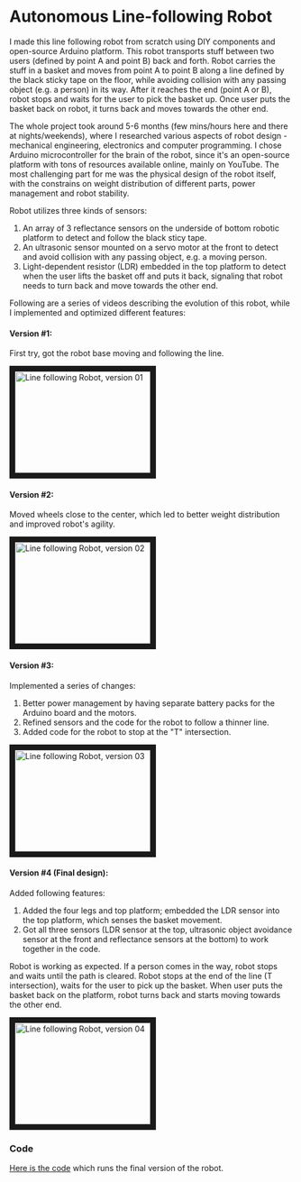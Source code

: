 # Autonomous Line-following Robot
I made this line following robot from scratch using DIY components and open-source Arduino platform. This robot transports stuff between two users (defined by point A and point B) back and forth. Robot carries the stuff in a basket and moves from point A to point B along a line defined by the black sticky tape on the floor, while avoiding collision with any passing object (e.g. a person) in its way. After it reaches the end (point A or B), robot stops and waits for the user to pick the basket up. Once user puts the basket back on robot, it turns back and moves towards the other end.

The whole project took around 5-6 months (few mins/hours here and there at nights/weekends), where I researched various aspects of robot design - mechanical engineering, electronics and computer programming. I chose Arduino microcontroller for the brain of the robot, since it's an open-source platform with tons of resources available online, mainly on YouTube. The most challenging part for me was the physical design of the robot itself, with the constrains on weight distribution of different parts, power management and robot stability.

Robot utilizes three kinds of sensors:

1. An array of 3 reflectance sensors on the underside of bottom robotic platform to detect and follow the black sticy tape.
2. An ultrasonic sensor mounted on a servo motor at the front to detect and avoid collision with any passing object, e.g. a moving person.
3. Light-dependent resistor (LDR) embedded in the top platform to detect when the user lifts the basket off and puts it back, signaling that robot needs to turn back and move towards the other end.

Following are a series of videos describing the evolution of this robot, while I implemented and optimized different features:

#### Version #1:
First try, got the robot base moving and following the line.

<a href="http://www.youtube.com/watch?feature=player_embedded&v=7gEEXGK_PbU" target="_blank">
 <img src="https://res.cloudinary.com/marcomontalbano/image/upload/v1596294950/video_to_markdown/images/youtube--7gEEXGK_PbU-c05b58ac6eb4c4700831b2b3070cd403.jpg" alt="Line following Robot, version 01" width="240" height="180" border="10" />
</a>

#### Version #2: 
Moved wheels close to the center, which led to better weight distribution and improved robot's agility.

<a href="http://www.youtube.com/watch?feature=player_embedded&v=8QIpKqybj4Y" target="_blank">
 <img src="https://res.cloudinary.com/marcomontalbano/image/upload/v1596335773/video_to_markdown/images/youtube--8QIpKqybj4Y-c05b58ac6eb4c4700831b2b3070cd403.jpg" alt="Line following Robot, version 02" width="240" height="180" border="10" />
</a>

#### Version #3:
Implemented a series of changes:
1. Better power management by having separate battery packs for the Arduino board and the motors.
2. Refined sensors and the code for the robot to follow a thinner line.
3. Added code for the robot to stop at the "T" intersection.

<a href="http://www.youtube.com/watch?feature=player_embedded&v=9Ct8vHiWc-Q" target="_blank">
 <img src="https://res.cloudinary.com/marcomontalbano/image/upload/v1596336902/video_to_markdown/images/youtube--9Ct8vHiWc-Q-c05b58ac6eb4c4700831b2b3070cd403.jpg" alt="Line following Robot, version 03" width="240" height="180" border="10" />
</a>

#### Version #4 (Final design):
Added following features:
1. Added the four legs and top platform; embedded the LDR sensor into the top platform, which senses the basket movement.
2. Got all three sensors (LDR  sensor at the top, ultrasonic object avoidance sensor at the front and reflectance sensors at the bottom) to work together in the code.

Robot is working as expected. If a person comes in the way, robot stops and waits until the path is cleared. Robot stops at the end of the line (T intersection), waits for the user to pick up the basket. When user puts the basket back on the platform, robot turns back and starts moving towards the other end.

<a href="http://www.youtube.com/watch?feature=player_embedded&v=npnqdeAV6AY" target="_blank">
 <img src="https://res.cloudinary.com/marcomontalbano/image/upload/v1596337079/video_to_markdown/images/youtube--npnqdeAV6AY-c05b58ac6eb4c4700831b2b3070cd403.jpg" alt="Line following Robot, version 04" width="240" height="180" border="10" />
</a>

### Code
[Here is the code](https://github.com/ved-sharma/line-following-robot/blob/master/Line_tracking.ino) which runs the final version of the robot.
